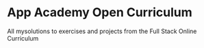 # App Academy Open Curriculum

All mysolutions to exercises and projects from the Full Stack Online Curriculum